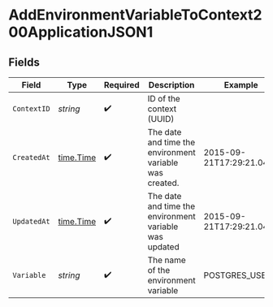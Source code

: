# AddEnvironmentVariableToContext200ApplicationJSON1


## Fields

| Field                                                   | Type                                                    | Required                                                | Description                                             | Example                                                 |
| ------------------------------------------------------- | ------------------------------------------------------- | ------------------------------------------------------- | ------------------------------------------------------- | ------------------------------------------------------- |
| `ContextID`                                             | *string*                                                | :heavy_check_mark:                                      | ID of the context (UUID)                                |                                                         |
| `CreatedAt`                                             | [time.Time](https://pkg.go.dev/time#Time)               | :heavy_check_mark:                                      | The date and time the environment variable was created. | 2015-09-21T17:29:21.042Z                                |
| `UpdatedAt`                                             | [time.Time](https://pkg.go.dev/time#Time)               | :heavy_check_mark:                                      | The date and time the environment variable was updated  | 2015-09-21T17:29:21.042Z                                |
| `Variable`                                              | *string*                                                | :heavy_check_mark:                                      | The name of the environment variable                    | POSTGRES_USER                                           |